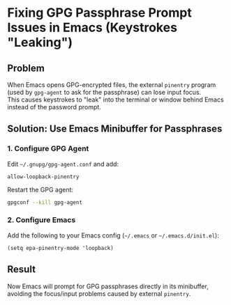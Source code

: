 # Fixing GPG Passphrase Prompt Issues in Emacs (Keystrokes "Leaking")

## Problem
When Emacs opens GPG-encrypted files, the external `pinentry` program (used by `gpg-agent` to ask for the passphrase) can lose input focus.  
This causes keystrokes to "leak" into the terminal or window behind Emacs instead of the password prompt.

## Solution: Use Emacs Minibuffer for Passphrases

### 1. Configure GPG Agent
Edit `~/.gnupg/gpg-agent.conf` and add:
```
allow-loopback-pinentry
```

Restart the GPG agent:
```bash
gpgconf --kill gpg-agent
```

### 2. Configure Emacs
Add the following to your Emacs config (`~/.emacs` or `~/.emacs.d/init.el`):
```elisp
(setq epa-pinentry-mode 'loopback)
```

## Result
Now Emacs will prompt for GPG passphrases directly in its minibuffer,  
avoiding the focus/input problems caused by external `pinentry`.
